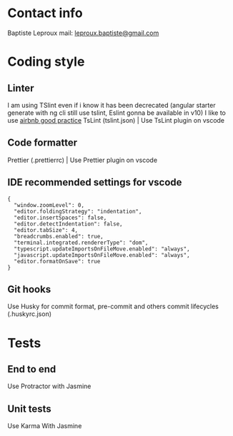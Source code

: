 # Contact info

Baptiste Leproux
mail: leproux.baptiste@gmail.com

# Coding style

## Linter

I am using TSlint even if i know it has been decrecated (angular starter generate with ng cli still use tslint, Eslint gonna be available in v10)
I like to use [airbnb good practice](https://www.npmjs.com/package/tslint-config-airbnb)
TsLint (tslint.json) | Use TsLint plugin on vscode

## Code formatter

Prettier (.prettierrc) | Use Prettier plugin on vscode

## IDE recommended settings for vscode

```
{
  "window.zoomLevel": 0,
  "editor.foldingStrategy": "indentation",
  "editor.insertSpaces": false,
  "editor.detectIndentation": false,
  "editor.tabSize": 4,
  "breadcrumbs.enabled": true,
  "terminal.integrated.rendererType": "dom",
  "typescript.updateImportsOnFileMove.enabled": "always",
  "javascript.updateImportsOnFileMove.enabled": "always",
  "editor.formatOnSave": true
}

```

## Git hooks

Use Husky for commit format, pre-commit and others commit lifecycles (.huskyrc.json)

# Tests

## End to end

Use Protractor with Jasmine

## Unit tests

Use Karma With Jasmine
